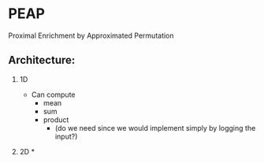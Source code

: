# PEAP
Proximal Enrichment by Approximated Permutation

## Architecture:
1. 1D
    * Can compute 
        * mean
        * sum
        * product 
            * (do we need since we would implement simply by logging the input?)
        
2. 2D
    *         
        
        
